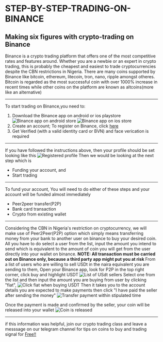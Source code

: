 # STEP-BY-STEP-TRADING-ON-BINANCE
<h2><strong>Making six figures with crypto-trading on Binance</strong></h2>
<p>
  Binance is a crypto trading platform that offers one of the most competitive rates and features around. Whether you are a newbie or an expert in crypto trading, this is probably the cheapest and easiest to trade cryptocurrencies despite the CBN restrictions in Nigeria.
  There are many coins supported by Binance like bitcoin, ethereum, litecoin, tron, nano, ripple amongst otheres. Bitcoin is regarded as the most successful coin with over 1000% increase in recent times while other coins on the platform are known as altcoins(more like an alternative)   
</p>
<hr>
<p> 
  To start trading on Binance,you need to:
<ol> 
  <li>Download the Binance app on android or ios playstore
    <img src="https://imgur.com/NgQzRQG" alt="Binance app on android store">
    <img src="https://imgur.com/SDoMlwm" alt="Binance app on ios store">
  </li>
  <li> Create an account;  To register on Binance, click <a href="https://bit.ly/3erVB5p">here</a></li>
  <li> Get Verified (with a valid identity card or BVN) and face verication is required</li>
</ol>
</p>
<hr>
<p> 
  If you have followed the instructions above, then your profile should be set looking like this
  <img src="https://imgur.com/PJDgAiG" alt="Registered profile">
 Then we would be looking at the next step which is 
  <ul>
  <li> Funding your account, and </li>
  <li> Start trading</li>
  </ul>
</p>
<hr>
<p> To fund your account, You will need to do either of these steps and your account will be funded almost immediately
<ul>
  <li>Peer2peer transfer(P2P)</li> 
  <li>Bank card transaction</li> 
  <li>Crypto from existing wallet</li>
</ul>
<hr>
Considering the CBN in Nigeria's restriction on cryptocurrency, we will make use of Peer2Peer(P2P) option which simply means transferring money from your bank to another user on binance to buy your desired coin. All you have to do select a user from the list, input the amount you intend to send which is equivalent to the amount of coin you will get from the user directly into your wallet on binance. 
<strong>NOTE: All transaction must be carried out on Binance only, because a third party app might put you at risk </strong>
From a list of users who are willing to sell USDt in the naira equivalent you are sending to them, Open your Binance app, look for P2P in the top right corner, click buy and highlight USDT <img src="https://imgur.com/8rGrMOx" alt="List of USdt sellers">
Select one from the list and then input the amount you are buying from user by clicking "fiat", <img src="https://imgur.com/EltSgu6" alt="Click fiat when buying USDT">
Then it takes you to the account details you are expected to make payments then click "I have paid the seller after sending the money"
<img src="https://imgur.com/Sz5gjzw" alt="Transfer payment within stipulated time">  

Once the payment is made and confirmed by the seller, your coin will be released into your wallet
<img src="https://imgur.com/2785JBw" alt="Coin is released">
</p>
<hr>
<p> if this information was helpful, join our crypto trading class and leave a messsage on our telegram channel for tips on coins to buy and trading signal for <a href="https://t.me/cyrptonaires">Free!!</a>
</p>
